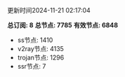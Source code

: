 更新时间2024-11-21 02:17:04

**总订阅: 8**
**总节点: 7785**
**有效节点: 6848**
- ss节点: 1410
- v2ray节点: 4135
- trojan节点: 1296
- ssr节点: 7
